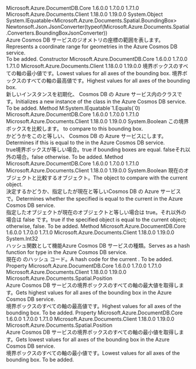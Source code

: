 <Type Name="BoundingBox" FullName="Microsoft.Azure.Documents.Spatial.BoundingBox">
  <TypeSignature Language="C#" Value="public sealed class BoundingBox : IEquatable&lt;Microsoft.Azure.Documents.Spatial.BoundingBox&gt;" />
  <TypeSignature Language="ILAsm" Value=".class public auto ansi sealed beforefieldinit BoundingBox extends System.Object implements class System.IEquatable`1&lt;class Microsoft.Azure.Documents.Spatial.BoundingBox&gt;" />
  <TypeSignature Language="DocId" Value="T:Microsoft.Azure.Documents.Spatial.BoundingBox" />
  <TypeSignature Language="VB.NET" Value="Public NotInheritable Class BoundingBox&#xA;Implements IEquatable(Of BoundingBox)" />
  <TypeSignature Language="F#" Value="type BoundingBox = class&#xA;    interface IEquatable&lt;BoundingBox&gt;" />
  <AssemblyInfo>
    <AssemblyName>Microsoft.Azure.DocumentDB.Core</AssemblyName>
    <AssemblyVersion>1.6.0.0</AssemblyVersion>
    <AssemblyVersion>1.7.0.0</AssemblyVersion>
    <AssemblyVersion>1.7.1.0</AssemblyVersion>
  </AssemblyInfo>
  <AssemblyInfo>
    <AssemblyName>Microsoft.Azure.Documents.Client</AssemblyName>
    <AssemblyVersion>1.18.0.0</AssemblyVersion>
    <AssemblyVersion>1.19.0.0</AssemblyVersion>
  </AssemblyInfo>
  <Base>
    <BaseTypeName>System.Object</BaseTypeName>
  </Base>
  <Interfaces>
    <Interface>
      <InterfaceName>System.IEquatable&lt;Microsoft.Azure.Documents.Spatial.BoundingBox&gt;</InterfaceName>
    </Interface>
  </Interfaces>
  <Attributes>
    <Attribute>
      <AttributeName>Newtonsoft.Json.JsonConverter(typeof(Microsoft.Azure.Documents.Spatial.Converters.BoundingBoxJsonConverter))</AttributeName>
    </Attribute>
  </Attributes>
  <Docs>
    <summary>
            <span data-ttu-id="f0fd5-101">Azure Cosmos DB サービスのジオメトリの座標の範囲を表します。</span><span class="sxs-lookup"><span data-stu-id="f0fd5-101">Represents a coordinate range for geometries in the Azure Cosmos DB service.</span></span>
            </summary>
    <remarks>To be added.</remarks>
  </Docs>
  <Members>
    <Member MemberName=".ctor">
      <MemberSignature Language="C#" Value="public BoundingBox (Microsoft.Azure.Documents.Spatial.Position min, Microsoft.Azure.Documents.Spatial.Position max);" />
      <MemberSignature Language="ILAsm" Value=".method public hidebysig specialname rtspecialname instance void .ctor(class Microsoft.Azure.Documents.Spatial.Position min, class Microsoft.Azure.Documents.Spatial.Position max) cil managed" />
      <MemberSignature Language="DocId" Value="M:Microsoft.Azure.Documents.Spatial.BoundingBox.#ctor(Microsoft.Azure.Documents.Spatial.Position,Microsoft.Azure.Documents.Spatial.Position)" />
      <MemberSignature Language="VB.NET" Value="Public Sub New (min As Position, max As Position)" />
      <MemberSignature Language="F#" Value="new Microsoft.Azure.Documents.Spatial.BoundingBox : Microsoft.Azure.Documents.Spatial.Position * Microsoft.Azure.Documents.Spatial.Position -&gt; Microsoft.Azure.Documents.Spatial.BoundingBox" Usage="new Microsoft.Azure.Documents.Spatial.BoundingBox (min, max)" />
      <MemberType>Constructor</MemberType>
      <AssemblyInfo>
        <AssemblyName>Microsoft.Azure.DocumentDB.Core</AssemblyName>
        <AssemblyVersion>1.6.0.0</AssemblyVersion>
        <AssemblyVersion>1.7.0.0</AssemblyVersion>
        <AssemblyVersion>1.7.1.0</AssemblyVersion>
      </AssemblyInfo>
      <AssemblyInfo>
        <AssemblyName>Microsoft.Azure.Documents.Client</AssemblyName>
        <AssemblyVersion>1.18.0.0</AssemblyVersion>
        <AssemblyVersion>1.19.0.0</AssemblyVersion>
      </AssemblyInfo>
      <Parameters>
        <Parameter Name="min" Type="Microsoft.Azure.Documents.Spatial.Position" />
        <Parameter Name="max" Type="Microsoft.Azure.Documents.Spatial.Position" />
      </Parameters>
      <Docs>
        <param name="min">
            <span data-ttu-id="f0fd5-102">境界ボックスのすべての軸の最小値です。</span><span class="sxs-lookup"><span data-stu-id="f0fd5-102">Lowest values for all axes of the bounding box.</span></span>
            </param>
        <param name="max">
            <span data-ttu-id="f0fd5-103">境界ボックスのすべての軸の最高値です。</span><span class="sxs-lookup"><span data-stu-id="f0fd5-103">Highest values for all axes of the bounding box.</span></span>
            </param>
        <summary>
            <span data-ttu-id="f0fd5-104">新しいインスタンスを初期化、 <see cref="T:Microsoft.Azure.Documents.Spatial.BoundingBox" /> Cosmos DB の Azure サービス内のクラスです。</span><span class="sxs-lookup"><span data-stu-id="f0fd5-104">Initializes a new instance of the <see cref="T:Microsoft.Azure.Documents.Spatial.BoundingBox" /> class in the Azure Cosmos DB service.</span></span>
            </summary>
        <remarks>To be added.</remarks>
      </Docs>
    </Member>
    <Member MemberName="Equals">
      <MemberSignature Language="C#" Value="public bool Equals (Microsoft.Azure.Documents.Spatial.BoundingBox other);" />
      <MemberSignature Language="ILAsm" Value=".method public hidebysig newslot virtual instance bool Equals(class Microsoft.Azure.Documents.Spatial.BoundingBox other) cil managed" />
      <MemberSignature Language="DocId" Value="M:Microsoft.Azure.Documents.Spatial.BoundingBox.Equals(Microsoft.Azure.Documents.Spatial.BoundingBox)" />
      <MemberSignature Language="VB.NET" Value="Public Function Equals (other As BoundingBox) As Boolean" />
      <MemberSignature Language="F#" Value="override this.Equals : Microsoft.Azure.Documents.Spatial.BoundingBox -&gt; bool" Usage="boundingBox.Equals other" />
      <MemberType>Method</MemberType>
      <Implements>
        <InterfaceMember>M:System.IEquatable`1.Equals(`0)</InterfaceMember>
      </Implements>
      <AssemblyInfo>
        <AssemblyName>Microsoft.Azure.DocumentDB.Core</AssemblyName>
        <AssemblyVersion>1.6.0.0</AssemblyVersion>
        <AssemblyVersion>1.7.0.0</AssemblyVersion>
        <AssemblyVersion>1.7.1.0</AssemblyVersion>
      </AssemblyInfo>
      <AssemblyInfo>
        <AssemblyName>Microsoft.Azure.Documents.Client</AssemblyName>
        <AssemblyVersion>1.18.0.0</AssemblyVersion>
        <AssemblyVersion>1.19.0.0</AssemblyVersion>
      </AssemblyInfo>
      <ReturnValue>
        <ReturnType>System.Boolean</ReturnType>
      </ReturnValue>
      <Parameters>
        <Parameter Name="other" Type="Microsoft.Azure.Documents.Spatial.BoundingBox" />
      </Parameters>
      <Docs>
        <param name="other">
          <span data-ttu-id="f0fd5-105"><see cref="T:Microsoft.Azure.Documents.Spatial.BoundingBox" />この境界ボックスを比較します。</span><span class="sxs-lookup"><span data-stu-id="f0fd5-105"><see cref="T:Microsoft.Azure.Documents.Spatial.BoundingBox" /> to compare to this bounding box.</span></span></param>
        <summary>
            <span data-ttu-id="f0fd5-106">かどうかをこの<see cref="T:Microsoft.Azure.Documents.Spatial.BoundingBox" />と等しい、 <paramref name="other" /> Cosmos DB の Azure サービスにします。</span><span class="sxs-lookup"><span data-stu-id="f0fd5-106">Determines if this <see cref="T:Microsoft.Azure.Documents.Spatial.BoundingBox" /> is equal to the <paramref name="other" /> in the Azure Cosmos DB service.</span></span>
            </summary>
        <returns>
          <span data-ttu-id="f0fd5-107"><c>true</c>境界ボックスが等しい場合。</span><span class="sxs-lookup"><span data-stu-id="f0fd5-107"><c>true</c> if bounding boxes are equal.</span></span> <span data-ttu-id="f0fd5-108"><c>false</c>それ以外の場合。</span><span class="sxs-lookup"><span data-stu-id="f0fd5-108"><c>false</c> otherwise.</span></span></returns>
        <remarks>To be added.</remarks>
      </Docs>
    </Member>
    <Member MemberName="Equals">
      <MemberSignature Language="C#" Value="public override bool Equals (object obj);" />
      <MemberSignature Language="ILAsm" Value=".method public hidebysig virtual instance bool Equals(object obj) cil managed" />
      <MemberSignature Language="DocId" Value="M:Microsoft.Azure.Documents.Spatial.BoundingBox.Equals(System.Object)" />
      <MemberSignature Language="VB.NET" Value="Public Overrides Function Equals (obj As Object) As Boolean" />
      <MemberSignature Language="F#" Value="override this.Equals : obj -&gt; bool" Usage="boundingBox.Equals obj" />
      <MemberType>Method</MemberType>
      <AssemblyInfo>
        <AssemblyName>Microsoft.Azure.DocumentDB.Core</AssemblyName>
        <AssemblyVersion>1.6.0.0</AssemblyVersion>
        <AssemblyVersion>1.7.0.0</AssemblyVersion>
        <AssemblyVersion>1.7.1.0</AssemblyVersion>
      </AssemblyInfo>
      <AssemblyInfo>
        <AssemblyName>Microsoft.Azure.Documents.Client</AssemblyName>
        <AssemblyVersion>1.18.0.0</AssemblyVersion>
        <AssemblyVersion>1.19.0.0</AssemblyVersion>
      </AssemblyInfo>
      <ReturnValue>
        <ReturnType>System.Boolean</ReturnType>
      </ReturnValue>
      <Parameters>
        <Parameter Name="obj" Type="System.Object" />
      </Parameters>
      <Docs>
        <param name="obj"><span data-ttu-id="f0fd5-109">現在のオブジェクトと比較するオブジェクト。</span><span class="sxs-lookup"><span data-stu-id="f0fd5-109">The object to compare with the current object.</span></span> </param>
        <summary>
            <span data-ttu-id="f0fd5-110">決定するかどうか、指定した<see cref="T:Microsoft.Azure.Documents.Spatial.BoundingBox" />が現在と等しい<see cref="T:Microsoft.Azure.Documents.Spatial.BoundingBox" />Cosmos DB の Azure サービスで。</span><span class="sxs-lookup"><span data-stu-id="f0fd5-110">Determines whether the specified <see cref="T:Microsoft.Azure.Documents.Spatial.BoundingBox" /> is equal to the current <see cref="T:Microsoft.Azure.Documents.Spatial.BoundingBox" /> in the Azure Cosmos DB service.</span></span>
            </summary>
        <returns>
            <span data-ttu-id="f0fd5-111">指定したオブジェクトが現在のオブジェクトと等しい場合は true。それ以外の場合は false です。</span><span class="sxs-lookup"><span data-stu-id="f0fd5-111">true if the specified object  is equal to the current object; otherwise, false.</span></span>
            </returns>
        <remarks>To be added.</remarks>
      </Docs>
    </Member>
    <Member MemberName="GetHashCode">
      <MemberSignature Language="C#" Value="public override int GetHashCode ();" />
      <MemberSignature Language="ILAsm" Value=".method public hidebysig virtual instance int32 GetHashCode() cil managed" />
      <MemberSignature Language="DocId" Value="M:Microsoft.Azure.Documents.Spatial.BoundingBox.GetHashCode" />
      <MemberSignature Language="VB.NET" Value="Public Overrides Function GetHashCode () As Integer" />
      <MemberSignature Language="F#" Value="override this.GetHashCode : unit -&gt; int" Usage="boundingBox.GetHashCode " />
      <MemberType>Method</MemberType>
      <AssemblyInfo>
        <AssemblyName>Microsoft.Azure.DocumentDB.Core</AssemblyName>
        <AssemblyVersion>1.6.0.0</AssemblyVersion>
        <AssemblyVersion>1.7.0.0</AssemblyVersion>
        <AssemblyVersion>1.7.1.0</AssemblyVersion>
      </AssemblyInfo>
      <AssemblyInfo>
        <AssemblyName>Microsoft.Azure.Documents.Client</AssemblyName>
        <AssemblyVersion>1.18.0.0</AssemblyVersion>
        <AssemblyVersion>1.19.0.0</AssemblyVersion>
      </AssemblyInfo>
      <ReturnValue>
        <ReturnType>System.Int32</ReturnType>
      </ReturnValue>
      <Parameters />
      <Docs>
        <summary>
            <span data-ttu-id="f0fd5-112">ハッシュ関数として機能<see cref="T:Microsoft.Azure.Documents.Spatial.BoundingBox" />Azure Cosmos DB サービスの種類。</span><span class="sxs-lookup"><span data-stu-id="f0fd5-112">Serves as a hash function for <see cref="T:Microsoft.Azure.Documents.Spatial.BoundingBox" /> type in the Azure Cosmos DB service.</span></span>
            </summary>
        <returns>
            <span data-ttu-id="f0fd5-113">現在の <see cref="T:Microsoft.Azure.Documents.Spatial.BoundingBox" /> のハッシュ コード。</span><span class="sxs-lookup"><span data-stu-id="f0fd5-113">A hash code for the current <see cref="T:Microsoft.Azure.Documents.Spatial.BoundingBox" />.</span></span>
            </returns>
        <remarks>To be added.</remarks>
      </Docs>
    </Member>
    <Member MemberName="Max">
      <MemberSignature Language="C#" Value="public Microsoft.Azure.Documents.Spatial.Position Max { get; }" />
      <MemberSignature Language="ILAsm" Value=".property instance class Microsoft.Azure.Documents.Spatial.Position Max" />
      <MemberSignature Language="DocId" Value="P:Microsoft.Azure.Documents.Spatial.BoundingBox.Max" />
      <MemberSignature Language="VB.NET" Value="Public ReadOnly Property Max As Position" />
      <MemberSignature Language="F#" Value="member this.Max : Microsoft.Azure.Documents.Spatial.Position" Usage="Microsoft.Azure.Documents.Spatial.BoundingBox.Max" />
      <MemberType>Property</MemberType>
      <AssemblyInfo>
        <AssemblyName>Microsoft.Azure.DocumentDB.Core</AssemblyName>
        <AssemblyVersion>1.6.0.0</AssemblyVersion>
        <AssemblyVersion>1.7.0.0</AssemblyVersion>
        <AssemblyVersion>1.7.1.0</AssemblyVersion>
      </AssemblyInfo>
      <AssemblyInfo>
        <AssemblyName>Microsoft.Azure.Documents.Client</AssemblyName>
        <AssemblyVersion>1.18.0.0</AssemblyVersion>
        <AssemblyVersion>1.19.0.0</AssemblyVersion>
      </AssemblyInfo>
      <ReturnValue>
        <ReturnType>Microsoft.Azure.Documents.Spatial.Position</ReturnType>
      </ReturnValue>
      <Docs>
        <summary>
            <span data-ttu-id="f0fd5-114">Azure Cosmos DB サービスの境界ボックスのすべての軸の最大値を取得します。</span><span class="sxs-lookup"><span data-stu-id="f0fd5-114">Gets highest values for all axes of the bounding box in the Azure Cosmos DB service.</span></span>
            </summary>
        <value>
            <span data-ttu-id="f0fd5-115">境界ボックスのすべての軸の最高値です。</span><span class="sxs-lookup"><span data-stu-id="f0fd5-115">Highest values for all axes of the bounding box.</span></span>
            </value>
        <remarks>To be added.</remarks>
      </Docs>
    </Member>
    <Member MemberName="Min">
      <MemberSignature Language="C#" Value="public Microsoft.Azure.Documents.Spatial.Position Min { get; }" />
      <MemberSignature Language="ILAsm" Value=".property instance class Microsoft.Azure.Documents.Spatial.Position Min" />
      <MemberSignature Language="DocId" Value="P:Microsoft.Azure.Documents.Spatial.BoundingBox.Min" />
      <MemberSignature Language="VB.NET" Value="Public ReadOnly Property Min As Position" />
      <MemberSignature Language="F#" Value="member this.Min : Microsoft.Azure.Documents.Spatial.Position" Usage="Microsoft.Azure.Documents.Spatial.BoundingBox.Min" />
      <MemberType>Property</MemberType>
      <AssemblyInfo>
        <AssemblyName>Microsoft.Azure.DocumentDB.Core</AssemblyName>
        <AssemblyVersion>1.6.0.0</AssemblyVersion>
        <AssemblyVersion>1.7.0.0</AssemblyVersion>
        <AssemblyVersion>1.7.1.0</AssemblyVersion>
      </AssemblyInfo>
      <AssemblyInfo>
        <AssemblyName>Microsoft.Azure.Documents.Client</AssemblyName>
        <AssemblyVersion>1.18.0.0</AssemblyVersion>
        <AssemblyVersion>1.19.0.0</AssemblyVersion>
      </AssemblyInfo>
      <ReturnValue>
        <ReturnType>Microsoft.Azure.Documents.Spatial.Position</ReturnType>
      </ReturnValue>
      <Docs>
        <summary>
            <span data-ttu-id="f0fd5-116">Azure Cosmos DB サービスの境界ボックスのすべての軸の最小値を取得します。</span><span class="sxs-lookup"><span data-stu-id="f0fd5-116">Gets lowest values for all axes of the bounding box in the Azure Cosmos DB service.</span></span>
            </summary>
        <value>
            <span data-ttu-id="f0fd5-117">境界ボックスのすべての軸の最小値です。</span><span class="sxs-lookup"><span data-stu-id="f0fd5-117">Lowest values for all axes of the bounding box.</span></span>
            </value>
        <remarks>To be added.</remarks>
      </Docs>
    </Member>
  </Members>
</Type>